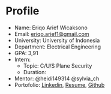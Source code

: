# Profile

- Name: Eriqo Arief Wicaksono
- Email: [eriqo.arief1@gmail.com](mailto:eriqo.arief1@gmail.com "‌")
- University: University of Indonesia
- Department: Electrical Engineering
- GPA: 3,91
- Intern:
  - Topic: C/U/S Plane Security
  - Duration:
- Mentor: @heidi149314 @sylvia_ch
- Portofolio: [Linkedin](https://www.linkedin.com/in/eriqoarief/ "‌"), [Resume](https://drive.google.com/file/d/1lfRNoNmB956ARm9llUHR_RxM3ot9nVhq/view?usp=drive_link "‌"), [Github](https://github.com/Eriqo90AW "‌")